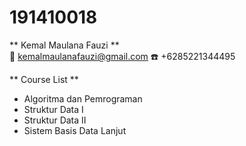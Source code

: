 # 191410018
** Kemal Maulana Fauzi **  
:e-mail: kemalmaulanafauzi@gmail.com 
:telephone: +6285221344495
  
** Course List **  
- Algoritma dan Pemrograman  
- Struktur Data I  
- Struktur Data II  
- Sistem Basis Data Lanjut

